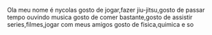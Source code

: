 Ola meu nome é nycolas gosto de jogar,fazer jiu-jitsu,gosto de passar tempo ouvindo musica
gosto de comer bastante,gosto de assistir series,filmes,jogar com meus amigos
gosto de fisica,quimica e so
